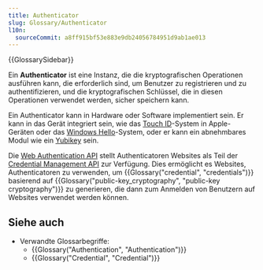 ```yaml
---
title: Authenticator
slug: Glossary/Authenticator
l10n:
  sourceCommit: a8ff915bf53e883e9db24056784951d9ab1ae013
---
```


{{GlossarySidebar}}

Ein **Authenticator** ist eine Instanz, die die kryptografischen Operationen ausführen kann, die erforderlich sind, um Benutzer zu registrieren und zu authentifizieren, und die kryptografischen Schlüssel, die in diesen Operationen verwendet werden, sicher speichern kann.

Ein Authenticator kann in Hardware oder Software implementiert sein. Er kann in das Gerät integriert sein, wie das [Touch ID](https://en.wikipedia.org/wiki/Touch_ID)-System in Apple-Geräten oder das [Windows Hello](https://en.wikipedia.org/wiki/Windows_10#System_security)-System, oder er kann ein abnehmbares Modul wie ein [Yubikey](https://en.wikipedia.org/wiki/YubiKey) sein.

Die [Web Authentication API](/de/docs/Web/API/Web_Authentication_API) stellt Authenticatoren Websites als Teil der [Credential Management API](/de/docs/Web/API/Credential_Management_API) zur Verfügung. Dies ermöglicht es Websites, Authenticatoren zu verwenden, um {{Glossary("credential", "credentials")}} basierend auf {{Glossary("public-key_cryptography", "public-key cryptography")}} zu generieren, die dann zum Anmelden von Benutzern auf Websites verwendet werden können.

## Siehe auch

- Verwandte Glossarbegriffe:
  - {{Glossary("Authentication", "Authentication")}}
  - {{Glossary("Credential", "Credential")}}
